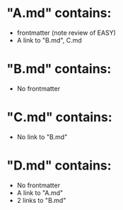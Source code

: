 # "A.md" contains:

-   frontmatter (note review of EASY)
-   A link to "B.md", C.md

# "B.md" contains:

-   No frontmatter

# "C.md" contains:

-   No link to "B.md"

# "D.md" contains:

-   No frontmatter
-   A link to "A.md"
-   2 links to "B.md"
